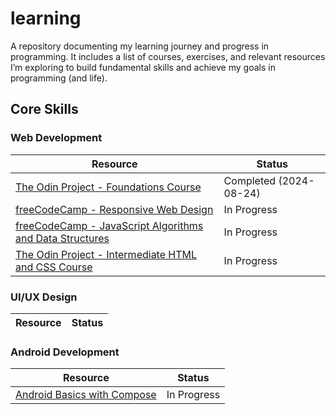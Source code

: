 # learning

A repository documenting my learning journey and progress in programming. It includes a list of courses, exercises, and relevant resources I’m exploring to build fundamental skills and achieve my goals in programming (and life).

## Core Skills

### Web Development

| Resource                                                                                                                                            | Status                 |
| --------------------------------------------------------------------------------------------------------------------------------------------------- | ---------------------- |
| [The Odin Project - Foundations Course](https://www.theodinproject.com/paths/foundations/courses/foundations)                                       | Completed (2024-08-24) |
| [freeCodeCamp - Responsive Web Design](https://www.freecodecamp.org/learn/2022/responsive-web-design/)                                              | In Progress            |
| [freeCodeCamp - JavaScript Algorithms and Data Structures](https://www.freecodecamp.org/learn/javascript-algorithms-and-data-structures-v8/)        | In Progress            |
| [The Odin Project - Intermediate HTML and CSS Course](https://www.theodinproject.com/paths/full-stack-javascript/courses/intermediate-html-and-css) | In Progress            |

### UI/UX Design

| Resource | Status |
| -------- | ------ |

### Android Development

| Resource                                                                                           | Status      |
| -------------------------------------------------------------------------------------------------- | ----------- |
| [Android Basics with Compose](https://developer.android.com/courses/android-basics-compose/course) | In Progress |
